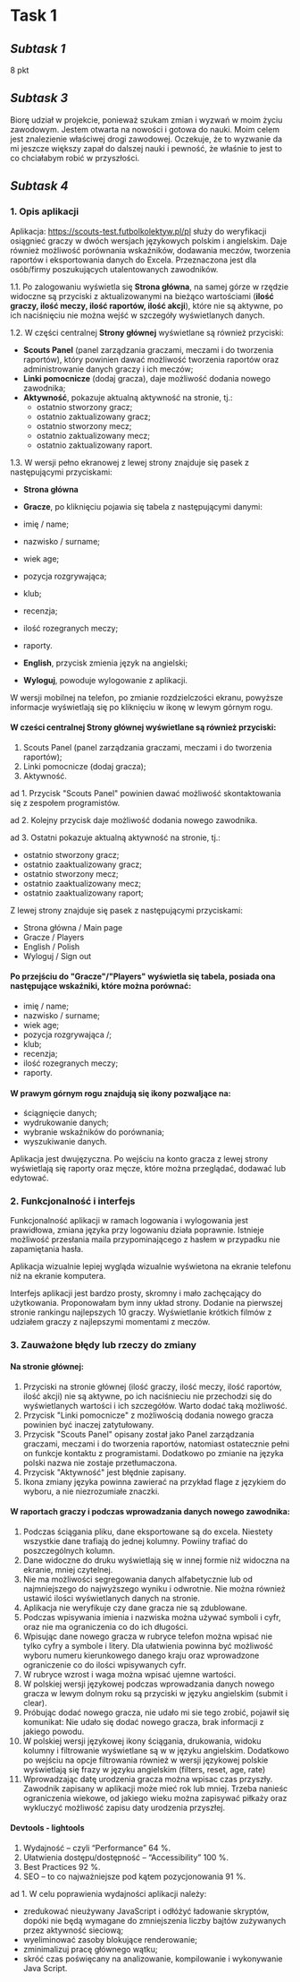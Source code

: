 # Task 1


## *Subtask 1*

8 pkt

## *Subtask 3*

Biorę udział w projekcie, ponieważ szukam zmian i wyzwań w moim życiu zawodowym. Jestem otwarta na nowości i gotowa do nauki. Moim celem jest znalezienie właściwej drogi zawodowej. Oczekuje, że to wyzwanie da mi jeszcze większy zapał do dalszej nauki i pewność, że właśnie to jest to co chciałabym robić w przyszłości.

## *Subtask 4*

### 1. Opis aplikacji

Aplikacja:  https://scouts-test.futbolkolektyw.pl/pl służy do weryfikacji osiągnieć graczy w dwóch wersjach językowych polskim i angielskim. Daje również możliwość porównania wskaźników, dodawania meczów, tworzenia raportów i eksportowania danych do Excela. Przeznaczona jest dla osób/firmy poszukujących utalentowanych zawodników.

1.1. Po zalogowaniu wyświetla się **Strona główna**, na samej górze w rzędzie widoczne są przyciski z aktualizowanymi na bieżąco wartościami (**ilość graczy, ilość meczy, ilość raportów, ilość akcji**), które nie są aktywne, po ich naciśnięciu nie można wejść w szczegóły wyświetlanych danych.

1.2.	W części centralnej **Strony głównej** wyświetlane są również przyciski:
* **Scouts Panel** (panel zarządzania graczami, meczami i do tworzenia raportów), który powinien dawać możliwość tworzenia raportów oraz administrowanie danych graczy i ich meczów;
* **Linki pomocnicze** (dodaj gracza), daje możliwość dodania nowego zawodnika;
* **Aktywność**, pokazuje aktualną aktywność na stronie, tj.:
  * ostatnio stworzony gracz;
  * ostatnio zaktualizowany gracz;
  * ostatnio stworzony mecz;
  * ostatnio zaktualizowany mecz;
  * ostatnio zaktualizowany raport.

1.3.	 W wersji pełno ekranowej z lewej strony znajduje się pasek z następującymi przyciskami:
*	**Strona główna** 
*	**Gracze**, po kliknięciu pojawia się tabela z następującymi danymi:
   *	imię / name;
   *	nazwisko / surname;
   *	wiek age;
   *	pozycja rozgrywająca;
   *	klub;
   *	recenzja;
   *	ilość rozegranych meczy;
   *	raporty.
  
*	**English**, przycisk zmienia język na angielski;
*	**Wyloguj**, powoduje wylogowanie z aplikacji.

W wersji mobilnej na telefon, po zmianie rozdzielczości ekranu, powyższe informacje wyświetlają się po kliknięciu w ikonę w lewym górnym rogu. 














#### W cześci centralnej Strony głównej wyświetlane są również przyciski:
1. Scouts Panel (panel zarządzania graczami, meczami i do tworzenia raportów);
2. Linki pomocnicze (dodaj gracza);
3. Aktywność.

ad 1. Przycisk "Scouts Panel" powinien dawać możliwość skontaktowania się z zespołem programistów.

ad 2. Kolejny przycisk daje możliwość dodania nowego zawodnika.

ad 3. Ostatni pokazuje aktualną aktywność na stronie, tj.:
  * ostatnio stworzony gracz;
  * ostatnio zaaktualizowany gracz;
  * ostatnio stworzony mecz;
  * ostatnio zaaktualizowany mecz;
  * ostatnio zaaktualizowany raport;

Z lewej strony znajduje się pasek z następującymi przyciskami:
* Strona główna / Main page
* Gracze / Players
* English / Polish
* Wyloguj / Sign out


#### Po przejściu do "Gracze"/"Players" wyświetla się tabela, posiada ona następujące wskaźniki, które można porównać:
  * imię / name;
  * nazwisko / surname;
  * wiek age;
  * pozycja rozgrywająca /;
  * klub;
  * recenzja;
  * ilość rozegranych meczy;
  * raporty.


#### W prawym górnym rogu znajdują się ikony pozwaljące na:
  * ściągnięcie danych;
  * wydrukowanie danych;
  * wybranie wskaźników do porównania;
  * wyszukiwanie danych.
  
Aplikacja jest dwujęzyczna.
Po wejściu na konto gracza z lewej strony wyświetlają się raporty oraz męcze, które można przeglądać, dodawać lub edytować.

### 2. Funkcjonalność i interfejs

Funkcjonalność aplikacji w ramach logowania i wylogowania jest prawidłowa, zmiana języka przy logowaniu działa poprawnie. Istnieje możliwość przesłania maila przypominającego z hasłem w przypadku nie zapamiętania hasła.

Aplikacja wizualnie lepiej wygląda wizualnie wyświetona na ekranie telefonu niż na ekranie komputera.

Interfejs aplikacji jest bardzo prosty, skromny i mało zachęcający do użytkowania. Proponowałam bym inny układ strony. Dodanie na pierwszej stronie rankingu najlepszych 10 graczy. Wyświetlanie krótkich filmów z udziałem graczy z najlepszymi momentami z meczów. 

### 3. Zauważone błędy lub rzeczy do zmiany

#### Na stronie głównej:
1. Przyciski na stronie głównej (ilość graczy, ilość meczy, ilość raportów, ilość akcji) nie są aktywne, po ich naciśnieciu nie przechodzi się do wyświetlanych wartości i ich szczegółów. Warto dodać taką możliwość.
2. Przycisk "Linki pomocnicze" z możliwością dodania nowego gracza powinien być inaczej zatytułowany.
3. Przycisk "Scouts Panel" opisany został jako Panel zarządzania graczami, meczami i do tworzenia raportów, natomiast ostatecznie pełni on funkcje kontaktu z programistami. Dodatkowo po zmianie na języka polski nazwa nie zostaje przetłumaczona.
4. Przycisk "Aktywność" jest błędnie zapisany.
5. Ikona zmiany  języka powinna zawierać na przykład flage z językiem do wyboru, a nie niezrozumiałe znaczki.

####  W raportach graczy i podczas wprowadzania danych nowego zawodnika:
1. Podczas ściągania pliku, dane eksportowane są do excela. Niestety wszystkie dane trafiają do jednej kolumny. Powiiny trafiać do poszczególnych kolumn. 
2. Dane widoczne do druku wyświetlają się w innej formie niż widoczna na ekranie, mniej czytelnej.
3. Nie ma możliwości segregowania danych alfabetycznie lub od najmniejszego do najwyższego wyniku i odwrotnie. Nie można również ustawić ilości wyświetlanych danych na stronie.
4. Aplikacja nie weryfikuje czy dane gracza nie są zdublowane.
5. Podczas wpisywania imienia i nazwiska można używać symboli i cyfr, oraz nie ma ograniczenia co do ich długości.
6. Wpisując dane nowego gracza w rubryce telefon można wpisać nie tylko cyfry a symbole i litery. Dla ułatwienia powinna być możliwość wyboru numeru kierunkowego danego kraju oraz wprowadzone ograniczenie co do ilości wpisywanych cyfr.
7. W rubryce wzrost i waga można wpisać ujemne wartości.
8. W polskiej wersji językowej podczas wprowadzania danych nowego gracza w lewym dolnym roku są przyciski w języku angielskim (submit i clear).
9. Próbując dodać nowego gracza, nie udało mi sie tego zrobić, pojawił się komunikat: Nie udało się dodać nowego gracza, brak informacji z jakiego powodu.
10. W polskiej wersji językowej ikony ściągania, drukowania, widoku kolumny i filtrowanie wyświetlane są w w języku angielskim. Dodatkowo po wejściu na opcje filtrowania również w wersji językowej polskie wyświetlają się frazy w języku angielskim (filters, reset, age, rate)
11. Wprowadzając datę urodzenia gracza można wpisac czas przyszły. Zawodnik zapisany w aplikacji może mieć rok lub mniej. Trzeba nanieśc ograniczenia wiekowe, od jakiego wieku można zapisywać piłkaży oraz wykluczyć możliwość zapisu daty urodzenia przyszłej. 


#### Devtools - lightools

1. Wydajność – czyli “Performance” 64 %.
2. Ułatwienia dostępu/dostępność – “Accessibility”  100 %.
3. Best Practices 92 %.
4. SEO – to co najważniejsze pod kątem pozycjonowania 91 %.

ad 1.  W celu poprawienia wydajności aplikacji należy:
* zredukować nieużywany JavaScript i odłóżyć ładowanie skryptów, dopóki nie będą wymagane do zmniejszenia liczby bajtów zużywanych przez aktywność sieciową;
* wyeliminować zasoby blokujące renderowanie;
* zminimalizuj pracę głównego wątku;
* skróć czas poświęcany na analizowanie, kompilowanie i wykonywanie Java Script.












